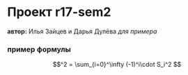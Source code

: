 # Проект r17-sem2

  **автор:** Илья Зайцев и Дарья Дулёва
  *для примера*
  
  ### пример формулы
  
  $$^2 = \sum_{i=0}^\infty (-1)^i\cdot S_i^2 $$ 
  
 
